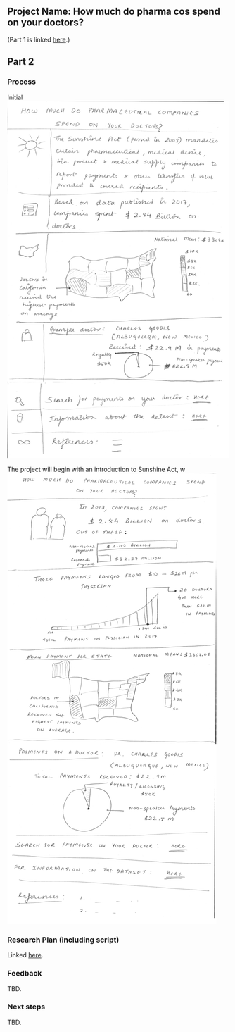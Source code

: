 
## Project Name: How much do pharma cos spend on your doctors?

(Part 1 is linked [here](./FinalProjectPart1.md).)

## Part 2
### Process
Initial
![](./Part_2_Iteration_1.png)

The project will begin with an introduction to Sunshine Act, w
![](./Part_2_Iteration_2.png)

### Research Plan (including script)
Linked [here](./FinalProjectResearchPlan.md).

### Feedback
TBD.

### Next steps
TBD.
